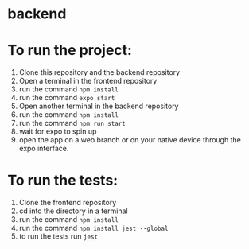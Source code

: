 # backend

# To run the project:

1. Clone this repository and the backend repository
2. Open a terminal in the frontend repository
3. run the command `npm install`
4. run the command `expo start`
5. Open another terminal in the backend repository
6. run the command `npm install`
7. run the command `npm run start`
8. wait for expo to spin up
9. open the app on a web branch or on your native device through the expo interface.

# To run the tests:

1. Clone the frontend repository
2. cd into the directory in a terminal
3. run the command `npm install`
4. run the command `npm install jest --global`
5. to run the tests run `jest`
